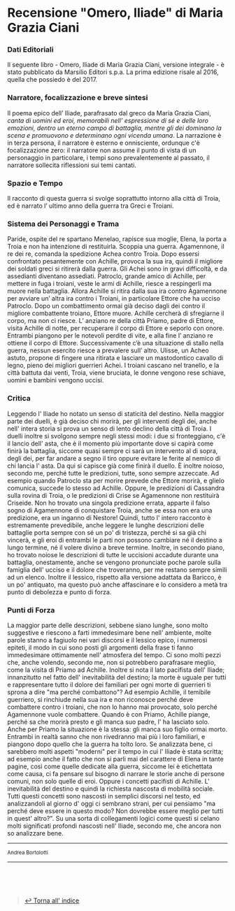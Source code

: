 # Recensione "Omero, Iliade" di Maria Grazia Ciani <!-- Metadata: type: Outline; created: 2020-09-16 15:26:53; reads: 9; read: 2020-09-17 00:04:32; revision: 9; modified: 2020-09-17 00:04:32; importance: 0/5; urgency: 0/5; -->
 ### Dati Editoriali
Il seguente libro - Omero, Iliade di Maria Grazia Ciani, versione integrale - è stato pubblicato da Marsilio Editori s.p.a. La prima edizione risale al 2016, quella che possiedo è del 2017.
 ### Narratore, focalizzazione e breve sintesi
Il poema epico dell’ Iliade, parafrasato dal greco da Maria Grazia Ciani, _canta di uomini ed eroi, memorabili nell’ espressione di sé e delle loro emozioni, dentro un eterno campo di battaglia, mentre gli dei dominano la scena e promuovono e determinano ogni vicenda umana_. La narrazione è in terza persona, il narratore è esterno e onnisciente, ordunque c'è focalizzazione zero: il narratore non assume il punto di vista di un personaggio in particolare, i tempi sono prevalentemente al passato, il narratore sollecita riflessioni sui temi cantati.
 ### Spazio e Tempo
Il racconto di questa guerra si svolge soprattutto intorno alla città di Troia, ed è narrato l’ ultimo anno della guerra tra Greci e Troiani.
 ### Sistema dei Personaggi e Trama
Paride, ospite del re spartano Menelao, rapisce sua moglie, Elena, la porta a Troia e non ha intenzione di restituirla. Scoppia una guerra. Agamennone, il re dei re, comanda la spedizione Achea contro Troia. Dopo essersi confrontato pesantemente con Achille, provoca la sua ira, quindi il migliore dei soldati greci si ritirerà dalla guerra. Gli Achei sono in gravi difficoltà, e da assedianti diventano assediati. Patroclo, grande amico di Achille, per mettere in fuga i troiani, veste le armi di Achille, riesce a respingerli ma muore nella battaglia. Allora Achille si ritira dalla sua ira contro Agamennone per avviare un’ altra ira contro i Troiani, in particolare Ettore che ha ucciso Patroclo. Dopo un combattimento ormai già deciso dagli dei contro il migliore combattente troiano, Ettore muore. Achille cercherà di sfregiarne il corpo, ma non ci riesce. L’ anziano re della città Priamo, padre di Ettore, visita Achille di notte, per recuperare il corpo di Ettore e seporlo con onore. Entrambi piangono per le notevoli perdite di vite, e alla fine l’ anziano re ottiene il corpo di Ettore. Successivamente c’è una situazione di stallo nella guerra, nessun esercito riesce a prevalere sull’ altro. Ulisse, un Acheo astuto, propone di fingere una ritirata e lasciare un mastodontico cavallo di legno, pieno dei migliori guerrieri Achei. I troiani cascano nel tranello, e la città battuta dai venti, Troia, viene bruciata, le donne vengono rese schiave, uomini e bambini vengono uccisi.
 ### Critica

Leggendo l' Iliade ho notato un senso di staticità del destino. Nella maggior parte dei duelli, è già deciso chi morirà, per gli interventi degli dei, anche nell' intera storia si prova un senso di lento declino della città di Troia. I duelli inoltre si svolgono sempre negli stessi modi: i due si fronteggiano, c'è il lancio dell' asta, che è il momento più importante dove si capirà come finirà la battaglia, siccome quasi sempre ci sarà un intervento al di sopra, degli dei, per far andare a segno il tiro oppure evitare le ferite al nemico di chi lancia l' asta. Da qui si capisce già come finirà il duello. È inoltre noioso, secondo me, perché tutte le predizioni, tutte, sono sempre azzeccate. Ad esempio quando Patroclo sta per morire prevede che Ettore morirà, e glielo comunica, succede lo stesso ad Achille. Oppure, le predizioni di Cassandra sulla rovina di Troia, o le predizioni di Crise se Agamennone non restituirà Criseide. Non ho trovato una singola predizione errata, apparte il falso sogno di Agamennone di conquistare Troia, anche se essa non era una predizione, era un inganno di Nestore! Quindi, tutto l' intero racconto è estremamente prevedibile, anche leggere le lunghe descrizioni delle battaglie porta sempre con sé un po' di tristezza, perché si sa già chi vincerà, e gli eroi di entrambi le parti non possono cambiare né il destino a lungo termine, né il volere divino a breve termine.
Inoltre, in secondo piano, ho trovato noiose le descrizioni di tutte le uccisioni accadute durante una battaglia, onestamente, anche se vengono pronunciate poche parole sulla famiglia dell' ucciso e il dolore che troveranno, per me restano sempre simili ad un elenco. Inoltre il lessico, rispetto alla versione adattata da Baricco, è un po' antiquato, ma questo può anche affascinare e lo considero a metà tra punto di debolezza e punto di forza.

 ### Punti di Forza

La maggior parte delle descrizioni, sebbene siano lunghe, sono molto suggestive e riescono a farti immedesimare bene nell' ambiente, molte parole stanno a fagiuolo nei vari discorsi e il lessico epico, i numerosi epiteti, il modo in cui sono posti gli argomenti della frase ti fanno immedesimare ottimamente nell' atmosfera del tempo. Ci sono molti pezzi che, anche volendo, secondo me, non si potrebbero parafrasare meglio, come la visita di Priamo ad Achille. Inoltre si nota il lato pacifista dell' Iliade; innanzitutto nel fatto dell' inevitabilità del destino; la morte è uguale per tutti e rappresentare tutto il dolore dei familiari per ogni morte di guerrieri ti sprona a dire "ma perché combattono"? Ad esempio Achille, il temibile guerriero, si rinchiude nella sua ira e non riconosce perché deve combattere contro i troiani, che non lo hanno mai provocato, solo perché Agamennone vuole combattere. Quando è con Priamo, Achille piange, perché sa che morirà presto e gli manca suo padre, l' ha lasciato solo. Anche per Priamo la situazione è la stessa: gli manca suo figlio ormai morto. Entrambi in realtà sanno che non rivedranno mai più i loro familiari, e piangono dopo quello che la guerra ha tolto loro. Se analizzata bene, ci sarebbero molti aspetti "moderni" per il tempo in cui l' Iliade è stata scritta; ad esempio anche il fatto che non si parli mai del carattere di Elena in tante pagine, così come quelle dedicate alla guerra, siccome lei è etichettata come causa, ci fa pensare sul bisogno di narrare le storie anche di persone comuni, non solo quelle di eroi. Oppure i concetti pacifisti di Achille. L' inevitabilità del destino e quindi la richiesta nascosta di mobilità sociale. Tutti questi concetti sono nascosti in semplici discorsi nel testo, ed analizzandoli al giorno d' oggi ci sembrano strani, per cui pensiamo "ma perché deve essere in questo modo? Non dovrebbe essere meglio per tutti in quest' altro?". Su una sorta di collegamenti logici come questi si celano molti significati profondi nascosti nell' Iliade, secondo me, che ancora non so analizzare bene. 

---

<sub>Andrea Bortolotti</sub>

---

<br><br><br>
> [↩️ Torna all' indice](../README.md)
